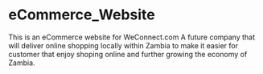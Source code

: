 # eCommerce_Website

This is an eCommerce website for WeConnect.com
A future company that will deliver online shopping locally within Zambia to make it easier for customer that enjoy shoping online and further growing the economy of Zambia.